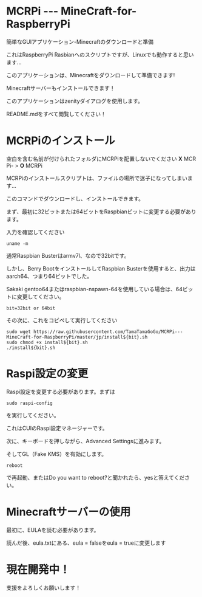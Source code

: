 # MCRPi --- MineCraft-for-RaspberryPi

簡単なGUIアプリケーション-Minecraftのダウンロードと準備

これはRaspberryPi Rasbianへのスクリプトですが、Linuxでも動作すると思います...

このアプリケーションは、Minecraftをダウンロードして準備できます!

Minecraftサーバーもインストールできます！

このアプリケーションはzenityダイアログを使用します。

README.mdをすべて閲覧してください！

# MCRPiのインストール

空白を含む名前が付けられたフォルダにMCRPiを配置しないでください **X** MCR Pi- > **O** MCRPi

MCRPiのインストールスクリプトは、ファイルの場所で迷子になってしまいます...

このコマンドでダウンロードし、インストールできます。

まず、最初に32ビットまたは64ビットをRaspbianビットに変更する必要があります。

入力を確認してください

    uname -m
通常Raspbian Busterはarmv7l、なので32bitです。

しかし、Berry BootをインストールしてRaspbian Busterを使用すると、出力はaarch64、つまり64ビットでした。

Sakaki gentoo64またはraspbian-nspawn-64を使用している場合は、64ビットに変更してください。

    bit=32bit or 64bit
その次に、これをコピペして実行してください 

    sudo wget https://raw.githubusercontent.com/TamaTamaGoGo/MCRPi---MineCraft-for-RaspberryPi/master/jp/install${bit}.sh
    sudo chmod +x install${bit}.sh
    ./install${bit}.sh
# Raspi設定の変更

Raspi設定を変更する必要があります。まずは

    sudo raspi-config
を実行してください。

これはCUIのRaspi設定マネージャーです。

次に、キーボードを押しながら、Advanced Settingsに進みます。

そしてGL（Fake KMS）を有効にします。

    reboot
で再起動、またはDo you want to reboot?と聞かれたら、yesと答えてください。

# Minecraftサーバーの使用

最初に、EULAを読む必要があります。

読んだ後、eula.txtにある、eula = falseをeula = trueに変更します

# 現在開発中！

支援をよろしくお願いします！
